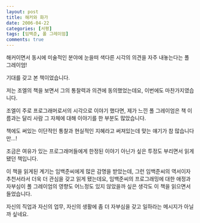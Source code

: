 ```yaml
---
layout: post
title: 해커와 화가
date: 2006-04-22
categories: [서평]
tags: [임백준, 폴 그레이엄]
comments: true
---
```

해커이면서 동시에 미술적인 분야에 눈을떠 색다른 시각의 의견을 자주 내놓는다는 폴 그레이엄!
 
기대를 갖고 본 책이었습니다.
 
저는 조엘의 책을 보면서 그의 통찰력과 의견에 동의했었는데요, 이번에도 마찬가지였습니다.
 
조엘이 주로 프로그래머로서의 시각으로 이야기 했다면, 제가 느낀 폴 그레이엄은 책 이름과는 달리 사람 그 자체에 대해 이야기를 한 부분도 많았습니다.
  
책에도 써있는 이단적인 통찰과 현실적인 지혜라고 써져있는데 맞는 얘기가 참 많습니다만...!

조금은 여유가 있는 프로그래머들에게 한정된 이야기 아닌가 싶은 투정도 부리면서 읽게 됐던 책입니다. 

이 책을 읽게된 계기는 임백준씨에게 많은 감명을 받았는데, 그런 임백준씨의 역서이자 추천서라서 더욱 더 관심을 갖고 읽게 됐는데요, 임백준씨의 프로그래밍에 대한 애정과 자부심이 폴 그레이엄의 영향도 어느정도 있지 않았을까 싶은 생각도 이 책을 읽으면서 들었습니다.

자신의 직업과 자신의 업무, 자신의 생활에 좀 더 자부심을 갖고 일하라는 메시지가 아닐까 싶네요.